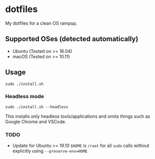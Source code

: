 # dotfiles
My dotfiles for a clean OS rampup.

## Supported OSes (detected automatically)

- Ubuntu (Tested on >= 16.04)
- macOS (Tested on >= 10.11)

## Usage

`sudo ./install.sh`

### Headless mode

`sudo ./install.sh --headless`

This installs only headless tools/applications and omits things such as Google Chrome and VSCode.

### TODO

- Update for Ubuntu >= 19.10 `$HOME` is `/root` for all `sudo` calls without explicitly using `--preserve-env=HOME`
